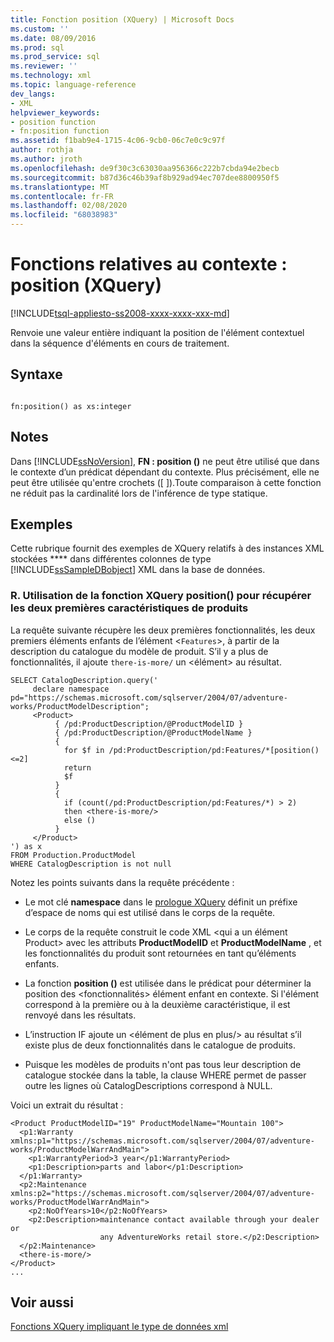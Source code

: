 ```yaml
---
title: Fonction position (XQuery) | Microsoft Docs
ms.custom: ''
ms.date: 08/09/2016
ms.prod: sql
ms.prod_service: sql
ms.reviewer: ''
ms.technology: xml
ms.topic: language-reference
dev_langs:
- XML
helpviewer_keywords:
- position function
- fn:position function
ms.assetid: f1bab9e4-1715-4c06-9cb0-06c7e0c9c97f
author: rothja
ms.author: jroth
ms.openlocfilehash: de9f30c3c63030aa956366c222b7cbda94e2becb
ms.sourcegitcommit: b87d36c46b39af8b929ad94ec707dee8800950f5
ms.translationtype: MT
ms.contentlocale: fr-FR
ms.lasthandoff: 02/08/2020
ms.locfileid: "68038983"
---
```

# <a name="context-functions---position-xquery"></a>Fonctions relatives au contexte : position (XQuery)
[!INCLUDE[tsql-appliesto-ss2008-xxxx-xxxx-xxx-md](../includes/tsql-appliesto-ss2008-xxxx-xxxx-xxx-md.md)]

  Renvoie une valeur entière indiquant la position de l'élément contextuel dans la séquence d'éléments en cours de traitement.  
  
## <a name="syntax"></a>Syntaxe  
  
```  
  
fn:position() as xs:integer  
```  
  
## <a name="remarks"></a>Notes  
 Dans [!INCLUDE[ssNoVersion](../includes/ssnoversion-md.md)], **FN : position ()** ne peut être utilisé que dans le contexte d’un prédicat dépendant du contexte. Plus précisément, elle ne peut être utilisée qu'entre crochets ([ ]).Toute comparaison à cette fonction ne réduit pas la cardinalité lors de l'inférence de type statique.  
  
## <a name="examples"></a>Exemples  
 Cette rubrique fournit des exemples de XQuery relatifs à des instances XML stockées **** dans différentes colonnes de type [!INCLUDE[ssSampleDBobject](../includes/sssampledbobject-md.md)] XML dans la base de données.  
  
### <a name="a-using-the-position-xquery-function-to-retrieve-the-first-two-product-features"></a>R. Utilisation de la fonction XQuery position() pour récupérer les deux premières caractéristiques de produits  
 La requête suivante récupère les deux premières fonctionnalités, les deux premiers éléments enfants de l’élément <`Features`>, à partir de la description du catalogue du modèle de produit. S’il y a plus de fonctionnalités, il ajoute `there-is-more/` un <élément> au résultat.  
  
```  
SELECT CatalogDescription.query('  
     declare namespace pd="https://schemas.microsoft.com/sqlserver/2004/07/adventure-works/ProductModelDescription";  
     <Product>   
          { /pd:ProductDescription/@ProductModelID }  
          { /pd:ProductDescription/@ProductModelName }   
          {  
            for $f in /pd:ProductDescription/pd:Features/*[position()<=2]  
            return  
            $f   
          }  
          {  
            if (count(/pd:ProductDescription/pd:Features/*) > 2)  
            then <there-is-more/>  
            else ()  
          }   
     </Product>          
') as x  
FROM Production.ProductModel  
WHERE CatalogDescription is not null  
```  
  
 Notez les points suivants dans la requête précédente :  
  
-   Le mot clé **namespace** dans le [prologue XQuery](../xquery/modules-and-prologs-xquery-prolog.md) définit un préfixe d’espace de noms qui est utilisé dans le corps de la requête.  
  
-   Le corps de la requête construit le code XML \<qui a un élément Product> avec les attributs **ProductModelID** et **ProductModelName** , et les fonctionnalités du produit sont retournées en tant qu’éléments enfants.  
  
-   La fonction **position ()** est utilisée dans le prédicat pour déterminer la position des \<fonctionnalités> élément enfant en contexte. Si l'élément correspond à la première ou à la deuxième caractéristique, il est renvoyé dans les résultats.  
  
-   L’instruction IF ajoute un \<élément de plus en plus/> au résultat s’il existe plus de deux fonctionnalités dans le catalogue de produits.  
  
-   Puisque les modèles de produits n'ont pas tous leur description de catalogue stockée dans la table, la clause WHERE permet de passer outre les lignes où CatalogDescriptions correspond à NULL.  
  
 Voici un extrait du résultat :  
  
```  
<Product ProductModelID="19" ProductModelName="Mountain 100">  
  <p1:Warranty xmlns:p1="https://schemas.microsoft.com/sqlserver/2004/07/adventure-works/ProductModelWarrAndMain">  
    <p1:WarrantyPeriod>3 year</p1:WarrantyPeriod>  
    <p1:Description>parts and labor</p1:Description>  
  </p1:Warranty>  
  <p2:Maintenance xmlns:p2="https://schemas.microsoft.com/sqlserver/2004/07/adventure-works/ProductModelWarrAndMain">  
    <p2:NoOfYears>10</p2:NoOfYears>  
    <p2:Description>maintenance contact available through your dealer or  
                    any AdventureWorks retail store.</p2:Description>  
  </p2:Maintenance>  
  <there-is-more/>  
</Product>   
...  
```  
  
## <a name="see-also"></a>Voir aussi  
 [Fonctions XQuery impliquant le type de données xml](../xquery/xquery-functions-against-the-xml-data-type.md)  
  
  
